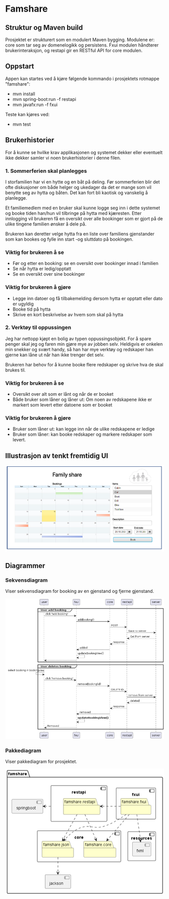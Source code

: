 # Famshare

## Struktur og Maven build

Prosjektet er strukturert som en modulert Maven bygging. Modulene er: core som tar seg av domenelogikk og persistens. Fxui modulen håndterer brukerinteraksjon, og restapi gir en RESTful API for core modulen.

## Oppstart

Appen kan startes ved å kjøre følgende kommando i prosjektets rotmappe "famshare":

- mvn install
- mvn spring-boot:run -f restapi
- mvn javafx:run -f fxui

Teste kan kjøres ved:

- mvn test
## Brukerhistorier

For å kunne se hvilke krav applikasjonen og systemet dekker eller eventuelt ikke dekker samler vi noen brukerhistorier i denne filen.

### 1. Sommerferien skal planlegges

I storfamilien har vi en hytte og en båt på deling. Før sommerferien blir det ofte diskusjoner om både helger og ukedager da det er mange som vil benytte seg av hytta og båten. Det kan fort bli kaotisk og vanskelig å planlegge.

Et familiemedlem med en bruker skal kunne logge seg inn i dette systemet og booke tiden han/hun vil tilbringe på hytta med kjæresten. Etter innlogging vil brukeren få en oversikt over alle bookinger som er gjort på de ulike tingene familien ønsker å dele på.

Brukeren kan deretter velge hytta fra en liste over familiens gjenstander som kan bookes og fylle inn start -og sluttdato på bookingen.

### Viktig for brukeren å se

- Før og etter en booking: se en oversikt over bookinger innad i familien
- Se når hytta er ledig/opptatt
- Se en oversikt over sine bookinger

### Viktig for brukeren å gjøre

- Legge inn datoer og få tilbakemelding dersom hytta er opptatt eller dato er ugyldig
- Booke tid på hytta
- Skrive en kort beskrivelse av hvem som skal på hytta

### 2. Verktøy til oppussingen

Jeg har nettopp kjøpt en bolig av typen oppussingsobjekt. For å spare penger skal jeg og faren min gjøre mye av jobben selv. Heldigvis er onkelen min snekker og svært handy, så han har mye verktøy og redskaper han gjerne kan låne ut når han ikke trenger det selv.

Brukeren har behov for å kunne booke flere redskaper og skrive hva de skal brukes til.

### Viktig for brukeren å se

- Oversikt over alt som er lånt og når de er booket
- Både bruker som låner og låner ut: Om noen av redskapene ikke er markert som levert etter datoene som er booket

### Viktig for brukeren å gjøre

- Bruker som låner ut: kan legge inn når de ulike redskapene er ledige
- Bruker som låner: kan booke redskaper og markere redskaper som levert.

## Illustrasjon av tenkt fremtidig UI

![Illustrasjon](FamshareDemo.png)

## Diagrammer

### Sekvensdiagram

Viser sekvensdiagram for booking av en gjenstand og fjerne gjenstand.

![Sequencediagram](../docs/diagrams/SequenceDiagram.png)
### Pakkediagram

Viser pakkediagram for prosjektet.

![PackageDiagram](../docs/diagrams/PackageDiagram.png)